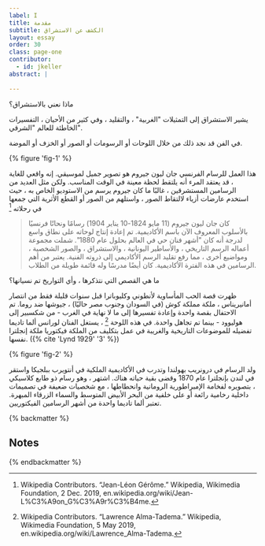 ```yaml
---
label: I
title: مقدمة
subtitle: الكشف عن الاستشراق
layout: essay
order: 30
class: page-one
contributor:
  - id: jkeller
abstract: |
 
---
```


ماذا نعني بالاستشراق؟

يشير الاستشراق إلى التمثيلات "الغربية" ، والتقليد ، وفي كثير من الأحيان ، التفسيرات الخاطئة للعالم "الشرقي".

في الفن قد نجد ذلك من خلال اللوحات أو الرسومات أو الصور أو الخزف أو الموضة.

{% figure 'fig-1' %}

هذا العمل للرسام الفرنسي جان ليون جيروم هو تصوير جميل لموسيقي. إنه واقعي للغاية ، قد يعتقد المرء أنه يلتقط لحظة معينة في الوقت المناسب. ولكن مثل العديد من الرسامين المستشرقين ، غالبًا ما كان جيروم يرسم من الاستوديو الخاص به ، حيث استخدم عارضات أزياء لالتقاط الصور ، واستلهم من الصور أو القطع الأثرية التي جمعها في رحلاته [^1]

> كان جان ليون جيروم (11 مايو 1824-10 يناير 1904) رسامًا ونحاتًا فرنسيًا بالأسلوب المعروف الآن باسم الأكاديمية. تم إعادة إنتاج لوحاته على نطاق واسع لدرجة أنه كان "أشهر فنان حي في العالم بحلول عام 1880". شملت مجموعة أعماله الرسم التاريخي ، والأساطير اليونانية ، والاستشراق ، والصور الشخصية ، ومواضيع أخرى ، مما رفع تقليد الرسم الأكاديمي إلى ذروته الفنية. يعتبر من أهم الرسامين في هذه الفترة الأكاديمية. كان أيضًا مدرسًا وله قائمة طويلة من الطلاب.

ما هي القصص التي نتذكرها ، وأي التواريخ تم نسيانها؟

ظهرت قصة الحب المأساوية لأنطوني وكليوباترا قبل سنوات قليلة فقط من انتصار أمانيريناس ، ملكة مملكة كوش (في السودان وجنوب مصر حاليًا) ، جيوشها ضد روما. تم الاحتفال بقصة واحدة وإعادة تفسيرها إلى ما لا نهاية في الغرب - من شكسبير إلى هوليوود - بينما تم تجاهل واحدة. في هذه اللوحة [^2] ، يستغل الفنان لورانس ألما تاديما تفضيله للموضوعات التاريخية والغريبة في عمل بتكليف من الملكة فيكتوريا ملكة إنجلترا نفسها. ({% cite 'Lynd 1929' '3' %})

{% figure 'fig-2' %}

ولد الرسام في درونريب بهولندا وتدرب في الأكاديمية الملكية في أنتويرب ببلجيكا واستقر في لندن بإنجلترا عام 1870 وقضى بقية حياته هناك. اشتهر ، وهو رسام ذو طابع كلاسيكي ، بتصويره لفخامة الإمبراطورية الرومانية وانحطاطها ، مع شخصيات ضعيفة في تصميمات داخلية رخامية رائعة أو على خلفية من البحر الأبيض المتوسط والسماء الزرقاء المبهرة. تعتبر ألما تاديما واحدة من أشهر الرسامين الفيكتوريين.

{% backmatter %}

## Notes

[^1]: Wikipedia Contributors. “Jean-Léon Gérôme.” Wikipedia, Wikimedia Foundation, 2 Dec. 2019, en.wikipedia.org/wiki/Jean-L%C3%A9on_G%C3%A9r%C3%B4me.

[^2]: Wikipedia Contributors. “Lawrence Alma-Tadema.” Wikipedia, Wikimedia Foundation, 5 May 2019, en.wikipedia.org/wiki/Lawrence_Alma-Tadema.

{% endbackmatter %}
